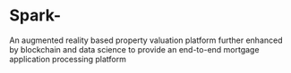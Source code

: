 # Spark-
An augmented reality based property valuation platform further enhanced by blockchain and data science to provide an end-to-end mortgage application processing platform

